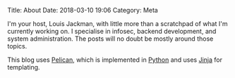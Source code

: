 Title: About
Date: 2018-03-10 19:06
Category: Meta

I'm your host, Louis Jackman, with little more than a scratchpad of what I'm
currently working on. I specialise in infosec, backend development, and system
administration. The posts will no doubt be mostly around those topics.

This blog uses [Pelican](https://getpelican.com), which is implemented in
[Python](https://www.python.org) and uses [Jinja](http://jinja.pocoo.org) for
templating.
